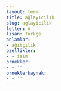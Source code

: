 ```yaml
---
layout: term
title: ağlayıcılık
slug: aglayicilik
letter: A
lisan: Türkçe
anlamlar:
- ağıtçılık
ozellikler:
- - isim
ornekler:
- - ''
orneklerkaynak:
- - ''
---
```

